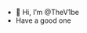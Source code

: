 - 👋 Hi, I’m @TheV1be
- Have a good one

<!---
TheV1be/TheV1be is a ✨ special ✨ repository because its `README.md` (this file) appears on your GitHub profile.
You can click the Preview link to take a look at your changes.
--->
